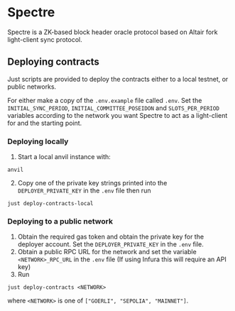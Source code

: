 # Spectre
Spectre is a ZK-based block header oracle protocol based on Altair fork light-client sync protocol.

## Deploying contracts

Just scripts are provided to deploy the contracts either to a local testnet, or public networks.

For either make a copy of the `.env.example` file called `.env`. Set the `INITIAL_SYNC_PERIOD`, `INITIAL_COMMITTEE_POSEIDON` and `SLOTS_PER_PERIOD` variables according to the network you want Spectre to act as a light-client for and the starting point.

### Deploying locally

1. Start a local anvil instance with:

```shell
anvil
```

2. Copy one of the private key strings printed into the `DEPLOYER_PRIVATE_KEY` in the `.env` file then run 

```shell
just deploy-contracts-local
```

### Deploying to a public network

1. Obtain the required gas token and obtain the private key for the deployer account. Set the `DEPLOYER_PRIVATE_KEY` in the `.env` file.
2. Obtain a public RPC URL for the network and set the variable `<NETWORK>_RPC_URL` in the `.env` file (If using Infura this will require an API key)
3. Run

```shell
just deploy-contracts <NETWORK>
```

where `<NETWORK>` is one of `["GOERLI", "SEPOLIA", "MAINNET"]`.
